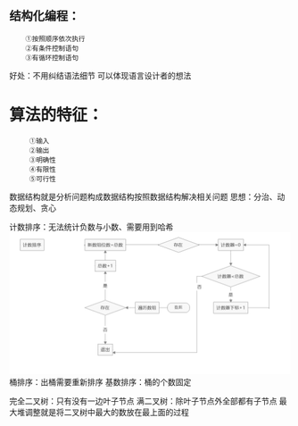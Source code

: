 ## 结构化编程：
	    ①按照顺序依次执行
	    ②有条件控制语句
	    ③有循环控制语句
  好处：不用纠结语法细节
      可以体现语言设计者的想法
      
# 算法的特征：
	     ①输入
	     ②输出
	     ③明确性
	     ④有限性
	     ⑤可行性
  数据结构就是分析问题构成数据结构按照数据结构解决相关问题
  思想：分治、动态规划、贪心

  计数排序：无法统计负数与小数、需要用到哈希
  ![计数排序](https://github.com/Ape503/blog/blob/master/Algorithm/1.png)
  桶排序：出桶需要重新排序
  基数排序：桶的个数固定

   完全二叉树：只有没有一边叶子节点 
   满二叉树：除叶子节点外全部都有子节点
   最大堆调整就是将二叉树中最大的数放在最上面的过程
